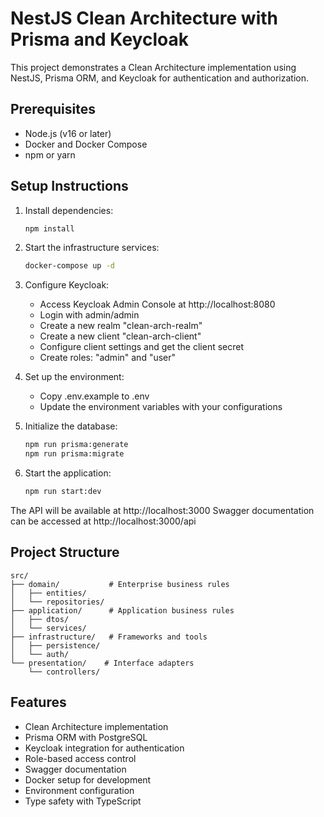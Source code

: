 # NestJS Clean Architecture with Prisma and Keycloak

This project demonstrates a Clean Architecture implementation using NestJS, Prisma ORM, and Keycloak for authentication and authorization.

## Prerequisites

- Node.js (v16 or later)
- Docker and Docker Compose
- npm or yarn

## Setup Instructions

1. Install dependencies:
   ```bash
   npm install
   ```

2. Start the infrastructure services:
   ```bash
   docker-compose up -d
   ```

3. Configure Keycloak:
   - Access Keycloak Admin Console at http://localhost:8080
   - Login with admin/admin
   - Create a new realm "clean-arch-realm"
   - Create a new client "clean-arch-client"
   - Configure client settings and get the client secret
   - Create roles: "admin" and "user"

4. Set up the environment:
   - Copy .env.example to .env
   - Update the environment variables with your configurations

5. Initialize the database:
   ```bash
   npm run prisma:generate
   npm run prisma:migrate
   ```

6. Start the application:
   ```bash
   npm run start:dev
   ```

The API will be available at http://localhost:3000
Swagger documentation can be accessed at http://localhost:3000/api

## Project Structure

```
src/
├── domain/           # Enterprise business rules
│   ├── entities/
│   └── repositories/
├── application/      # Application business rules
│   ├── dtos/
│   └── services/
├── infrastructure/   # Frameworks and tools
│   ├── persistence/
│   └── auth/
└── presentation/    # Interface adapters
    └── controllers/
```

## Features

- Clean Architecture implementation
- Prisma ORM with PostgreSQL
- Keycloak integration for authentication
- Role-based access control
- Swagger documentation
- Docker setup for development
- Environment configuration
- Type safety with TypeScript